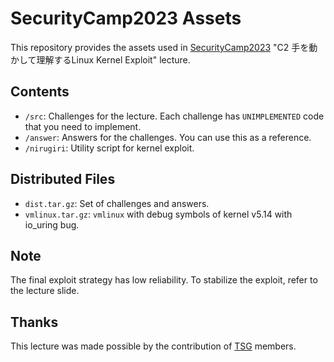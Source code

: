 # SecurityCamp2023 Assets

This repository provides the assets used in
[SecurityCamp2023](https://www.ipa.go.jp/jinzai/security-camp/2023/zenkoku/program_list_cd.html#:~:text=C2%E3%80%8E%E6%89%8B%E3%82%92%E5%8B%95%E3%81%8B%E3%81%97%E3%81%A6%E7%90%86%E8%A7%A3%E3%81%99%E3%82%8B%20Linux%20Kernel%20Exploit%E3%80%8F)
"C2 手を動かして理解するLinux Kernel Exploit" lecture.

## Contents

- `/src`: Challenges for the lecture. Each challenge has `UNIMPLEMENTED` code
that you need to implement.
- `/answer`: Answers for the challenges. You can use this as a reference.
- `/nirugiri`: Utility script for kernel exploit.

## Distributed Files

- `dist.tar.gz`: Set of challenges and answers.
- `vmlinux.tar.gz`: `vmlinux` with debug symbols of kernel v5.14 with io_uring bug.

## Note

The final exploit strategy has low reliability.
To stabilize the exploit, refer to the lecture slide.

## Thanks

This lecture was made possible by the contribution of [TSG](https://tsg.ne.jp/) members.
